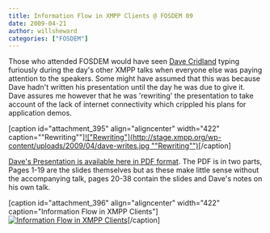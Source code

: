 ```yaml
---
title: Information Flow in XMPP Clients @ FOSDEM 09
date: 2009-04-21
author: willsheward
categories: ["FOSDEM"]
---
```


Those who attended FOSDEM would have seen [Dave Cridland](http://dave.cridland.net/) typing furiously during the day's other XMPP talks when everyone else was paying attention to the speakers. Some might have assumed that this was because Dave hadn't written his presentation until the day he was due to give it. Dave assures me however that he was 'rewriting' the presentation to take account of the lack of internet connectivity which crippled his plans for application demos.

[caption id="attachment\_395" align="aligncenter" width="422" caption=""Rewriting""][!["Rewriting"](http://stage.xmpp.org/wp-content/uploads/2009/04/dave-writes.jpg ""Rewriting"")](http://stage.xmpp.org/?attachment_id=395)[/caption]

[Dave's Presentation is available here in PDF format](http://stage.xmpp.org/?attachment_id=399). The PDF is in two parts, Pages 1-19 are the slides themselves but as these make little sense without the accompanying talk, pages 20-38 contain the slides and Dave's notes on his own talk.

[caption id="attachment\_396" align="aligncenter" width="422" caption="Information Flow in XMPP Clients"][![Information Flow in XMPP Clients](http://stage.xmpp.org/wp-content/uploads/2009/04/dave.jpg "Information Flow in XMPP Clients")](http://stage.xmpp.org/?attachment_id=396)[/caption]
